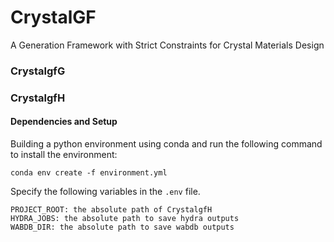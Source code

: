# CrystalGF
A Generation Framework with Strict Constraints for Crystal Materials Design

### CrystalgfG


### CrystalgfH


#### Dependencies and Setup

Building a python environment using conda and run the following command to install the environment:
```
conda env create -f environment.yml
```

Specify the following variables in the `.env` file.

```
PROJECT_ROOT: the absolute path of CrystalgfH
HYDRA_JOBS: the absolute path to save hydra outputs
WABDB_DIR: the absolute path to save wabdb outputs
```

